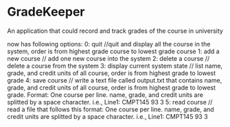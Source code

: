 # GradeKeeper
An application that could record and track grades of the course in university

now has following options:
0: quit //quit and display all the course in the system, order is from highest grade course to lowest grade course
1: add a new course // add one new course into the system
2: delete a course // delete a course from the system
3: display current system state // list name, grade, and credit units of all course, order is from highest grade to lowest grade 
4: save course // write a text file called output.txt that contains name, grade, and credit units of all course, order is from highest grade to lowest grade. Format: One course per line. name, grade, and credit units are splitted by a space character. i.e., Line1: CMPT145 93 3
5: read course // read a file that follows this format: One course per line. name, grade, and credit units are splitted by a space character. i.e., Line1: CMPT145 93 3

